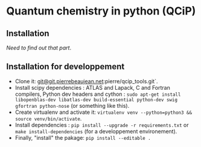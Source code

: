 # Quantum chemistry in python (QCiP)

## Installation

*Need to find out that part*.

## Installation for developpement

+ Clone it: git@git.pierrebeaujean.net:pierre/qcip_tools.git`.
+ Install scipy dependencies : ATLAS and Lapack, C and Fortran compilers, Python dev headers and cython : `sudo apt-get install libopenblas-dev libatlas-dev build-essential python-dev swig gfortran python-nose` (or something like this).
+ Create virtualenv and activate it: `virtualenv venv --python=python3 && source venv/bin/activate`.
+ Install dependencies : `pip install --upgrade -r requirements.txt` or `make install-dependencies` (for a developpement environement).
+ Finally, "install" the pakage: `pip install --editable .`
